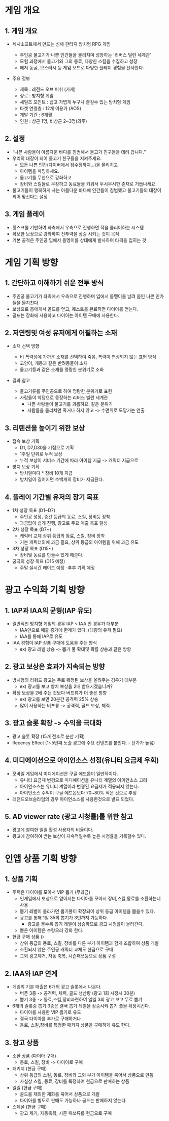 # 게임 개요
## 1. 게임 개요
- 세시소프트에서 만드는 심해 판타지 방치형 RPG 게임
  - 주인공 물고기가 나쁜 인간들을 물리치며 성장하는 '리버스 빌런 세계관'
  - 모험 과정에서 물고기와 그의 동료, 다양한 스킬을 수집하고 성장
  - 해저 동굴, 보스러시 등 게임 모드로 다양한 플레이 경험을 선사한다.

- 주요 정보
  - 제목 : 레전드 오브 피쉬 (가제)
  - 쟝르 : 방치형 게임
  - 세일즈 포인트 : 쉽고 가볍게 누구나  즐길수 있는 방치형 게임
  - 타겟 연령층 : 12개 이용가 (AOS)
  - 개발 기간 : 6개월
  - 인원 : 상근 1명, 비상근 2~3명(외주)

## 2. 설정
- “나쁜 사람들이 아름다운 바다를 침범해서 물고기 친구들을 데려 갑니다.”
- 우리의 대장이 되어 물고기 친구들을 지켜주세요.
  - 모든 나쁜 인간(다이버에서 잠수정까지...)을 물리치고
  - 아이템을 파밍하세요.
  - 물고기를 무한으로 강화하고
  - 장비와 스킬들로 무장하고 동료들을 키워서 무시무시한 존재로 거듭나세요.
- 물고기들이 행복하게 사는 아름다운 바다에 인간들이 침범했고 물고기들의 대장이 되어 맞선다는 설정

## 3. 게임 플레이
- 횡스크롤 기반하여 좌측에서 우측으로 진행하면 적을 클리어하는  시스템
- 확보한 보상으로 강화하여 전투력을 상승 시키는 것이 목적
- 기본 공격은 주인공 입에서 돌멩이를 상대에게 발사하여 타격을 입히는 것

# 게임 기획 방향
## 1. 간단하고 이해하기 쉬운 전투 방식
- 주인공 물고기가 좌측에서 우측으로 진행하며 입에서 돌멩이를 날려 몹인 나쁜 인가들을 물치친다.
- 보상으로 몹에게서 골드를 얻고, 퀘스트를 완료하면 다이아를 얻는다.
- 골드는 강화에 사용하고 다이아는 아이템 구매에 사용한다.

## 2. 저연령및 여성 유저에게 어필하는 소재
- 소재 선택 방향
  - 비 폭력성에 가까운 소재를 선택하여 죽음, 폭력이 연상되지 않는 표현 방식
  - 고양이, 개등과 같은 반려동물이 소재
  - 물고기등과 같은 소재를 명랑한 분위기로 소화  

- 결과 참고
  - 물고기류를 주인공으로 하여 명랑한 분위기로 표현
  - 사람들이 악당으로 등장하는 리버스 빌런 세계관
    - 나쁜 사람들이 물고기를 괴롭혀요. 같은 분위기
    - 사람들을 물리치면 죽거나 하지 않고 -> 수면위로 도망가는 연출 

## 3. 리텐션을 높이기 위한 보상
- 접속 보상 기획
  - D1, D7,D30을 기점으로 기획
  - 1주일 단위로 누적 보상
  - 누적 보상이 서비스 기간에 따라 아이템 지급 -> 캐릭터 지급으로
- 방치  보상 기획
  - 방치일마다 * 장비 10개 지급
  - 방치일이 길어지면 수백개의 장비가 지급된다.

## 4. 플레이 기간별 유저의 장기 목표
- 1차 성장 목표 (D1~D7)
  - 주인공 성장, 중간 등급의 동료, 스킬, 장비등 장착
  - 과금없이 쉽게 진행, 광고로 주요 매출 목표 달성
- 2차 성장 목표 (D7~)
  - 캐릭터 교체 상위 등급의 동료, 스킬, 장비 장착
  - 기본 캐릭터외에 과금 필요, 상위 등급의 아이템을 위해 과금 유도
- 3차 성장 목표 (D15~)
  - 장비및 동료를 만들수 있게 해준다.
- 궁극의 성장 목표 (D15 예정)
  - 주말 실시간 레이드 예정 -추후 기획 예정

# 광고 수익화 기획 방향
## 1. IAP과 IAA의 균형(IAP 유도)
- 일반적인 방치형 게임의 경우 IAP < IAA 인 경우가 대부분
  - IAA만으로 매출 증가에 한계가 있다. (대량의 유저 필요)
  - IAA를 통해 IAP로 유도
- IAA 경험이 IAP 상품 구매에 도움을 주는 방식
  - ex) 광고 레벨 상승 -> 뽑기 풀 확대및 확률 상승과 같은 방향

## 2. 광고 보상은 효과가 지속되는 방향
  - 방치형의 리워드 광고는 주로 확정된 보상을 올려주는 경우가 대부분
    - ex) 광고를 보고 방치 보상을 2배 받으시겠습니까?
  - 확정 보상을 2배 주는 것보다 버프류가 더 좋은 방향
    - ex) 광고를 보면 20분간 공격력 25% 상승
    - 많이 사용하는 버프류 -> 공격력, 골드 보상, 체력.

## 3. 광고 슬롯 확장 -> 수익을 극대화
- 광고 슬롯 확장 (15개 전후로 분산 기획)
- Recency Effect (1~5번째 노출 광고에 주요 컨텐츠를 붙인다. - 단가가 높음) 

## 4. 미디에이션으로 아이언소스 선정(유니티 요금제 우회)
- 모바일 게임에서 미디에이션은 구글 에드몹이 일반적이다.
  - 유니티 요금제 변경으로 미디에이션을 유니티 계열의 아이언소스 고려
  - 아이언소스는 유니티 계열이라 변경된 요금제가 적용되지 않는다.
  - 아이언소스 수익이 구글 에드몹보다 70~80% 적은 것으로 추정
- 레전드오브슬라임의 경우 아이언소스를 사용한것으로 발표 되었다.

## 5. AD viewer rate (광고 시청률)를 위한 참고
- 광고에 참여한 일일 활성 사용자의 비율이다.
- 광고에 참여하여 받는 보상이 지속적일수록 높은 시청률을 기록할수 있다.

# 인앱 상품 기획 방향
## 1. 상품 기획
- 주력은 다이아를 모아서 VIP 뽑기 (무과금)
  - 인게임에서 보상으로 얻어지는 다이아를 모아서 장비,스킬,동료를 소환하는데 사용
  - 뽑기 레벨이 올라가면 뽑기풀이 확장되어 상위 등급 아이템을 뽑을수 있다.
  - 광고를 통해 1일 35회 뽑기가 3번까지 가능하다.
    - 광고를 볼수록 뽑기 레벨이 상승하므로 광고 시청률이 올라간다. 
  - 뽑은 아이템은 수량으러 강화 한다. 
- 현금 구매 상품 ()
  - 상위 등급의 둉료, 스킬, 장비를 다른 부가 아이템과 함게 조합하여 상품 개발
  - 소환되지 않은 주인공 캐릭터 교체도 현금으로 구매
  - 그외 광고제거, 자동 축복, 시즌패쓰등으로 상품 구성

## 2. IAA와 IAP 연계
- 게임의 기본 매출은 6개의 광고 슬롯에서 나온다.
  - 버픈 3종 -> 공격력, 체력, 골드 생산량 (광고 1회 시정시 30분)
  - 뽑기 3종 -> 동료,스킬,장비과련하여 일일 3회 광고 보고 무료 뽑기
- 6개의 슬롯중 뽑기 3종은 결국 뽑기 레벨을 상승시켜 뽑기 풀을 확장시킨다.
  - 다이아를 사용한 VIP 뽑기로 유도
  - 결국 다이아를 추가로 구매하거나
  - 동료, 스킬,장비를 특정한 패키지 상품을 구매하게 유도 한다.

## 3. 참고 상품
- 소환 상품 (다이아 구매)
  - 동료, 스킬, 장비 -> 다이아로 구매
- 패키지 (현금 구매)
  - 상위 등급의 스킬, 동료, 장비와 그외 부가 아이템을 묶어서 상품으로 만듬
  - 사실상 스킬, 동료, 장비를 특정하여 현금으로 판매하는 상품
- 일일 (현금 구매)
  - 골드를 재외한 재화를 묶어서 상품으로 개발
  - 다이아를 별도로 판매도 가능하나 골드는 판매하지 않는다.
- 스페셜 (현금 구매)
  - 광고 제거, 자동축복, 시즌 패쓰류를 현금으로 구매 
